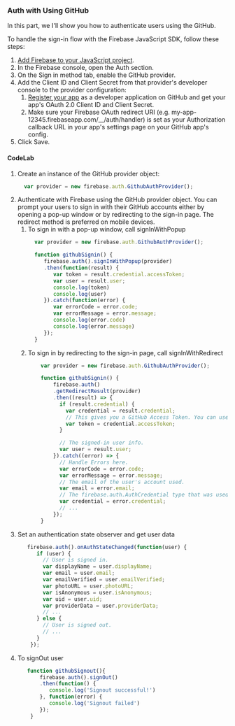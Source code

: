 ### Auth with Using GitHub
In this part, we I'll show you how to authenticate users using the GitHub.

To handle the sign-in flow with the Firebase JavaScript SDK, follow these steps:
1. [Add Firebase to your JavaScript project](https://console.firebase.google.com).
1. In the Firebase console, open the Auth section.
1. On the Sign in method tab, enable the GitHub provider.
1. Add the Client ID and Client Secret from that provider's developer console to the provider configuration:
    1. [Register your app](https://github.com/settings/applications/new) as a developer application on GitHub and get your app's OAuth 2.0 Client ID and Client Secret.
    1. Make sure your Firebase OAuth redirect URI (e.g. my-app-12345.firebaseapp.com/__/auth/handler) is set as your Authorization callback URL in your app's settings page on your GitHub app's config.
1. Click Save.

#### CodeLab
1. Create an instance of the GitHub provider object:
    ```js
      var provider = new firebase.auth.GithubAuthProvider();
    ```
1. Authenticate with Firebase using the GitHub provider object. You can prompt your users to sign in with their GitHub accounts either by opening a pop-up window or by redirecting to the sign-in page. The redirect method is preferred on mobile devices.
    1. To sign in with a pop-up window, call signInWithPopup
        ```js
          var provider = new firebase.auth.GithubAuthProvider();

          function githubSignin() {
             firebase.auth().signInWithPopup(provider)
             .then(function(result) {
                var token = result.credential.accessToken;
                var user = result.user;
                console.log(token)
                console.log(user)
             }).catch(function(error) {
                var errorCode = error.code;
                var errorMessage = error.message;
                console.log(error.code)
                console.log(error.message)
             });
          }
        ```
      1. To sign in by redirecting to the sign-in page, call signInWithRedirect
          ```js
              var provider = new firebase.auth.GithubAuthProvider();

              function githubSignin() {
                  firebase.auth()
                  .getRedirectResult(provider)
                  .then((result) => {
                    if (result.credential) {
                      var credential = result.credential;
                      // This gives you a GitHub Access Token. You can use it to access the GitHub API.
                      var token = credential.accessToken;
                    }

                    // The signed-in user info.
                    var user = result.user;
                  }).catch((error) => {
                    // Handle Errors here.
                    var errorCode = error.code;
                    var errorMessage = error.message;
                    // The email of the user's account used.
                    var email = error.email;
                    // The firebase.auth.AuthCredential type that was used.
                    var credential = error.credential;
                    // ...
                  });
              }
          ```
1. Set an authentication state observer and get user data 
    ```js
       firebase.auth().onAuthStateChanged(function(user) {
          if (user) {
            // User is signed in.
            var displayName = user.displayName;
            var email = user.email;
            var emailVerified = user.emailVerified;
            var photoURL = user.photoURL;
            var isAnonymous = user.isAnonymous;
            var uid = user.uid;
            var providerData = user.providerData;
            // ...
          } else {
            // User is signed out.
            // ...
          }
        });
    ```
1. To signOut user 
    ```js
       function githubSignout(){
           firebase.auth().signOut()
           .then(function() {
              console.log('Signout successful!')
           }, function(error) {
              console.log('Signout failed')
           });
        }
    ```
